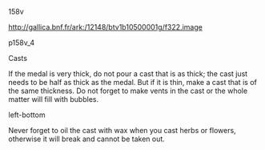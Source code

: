 158v

http://gallica.bnf.fr/ark:/12148/btv1b10500001g/f322.image



p158v_4

Casts

If the medal is very thick, do not pour a cast that is as thick; the cast just needs to be half as thick as the medal. But if it is thin, make a cast that is of the same thickness. Do not forget to make vents in the cast or the whole matter will fill with bubbles.



left-bottom

Never forget to oil the cast with wax when you cast herbs or flowers, otherwise it will break and cannot be taken out.














